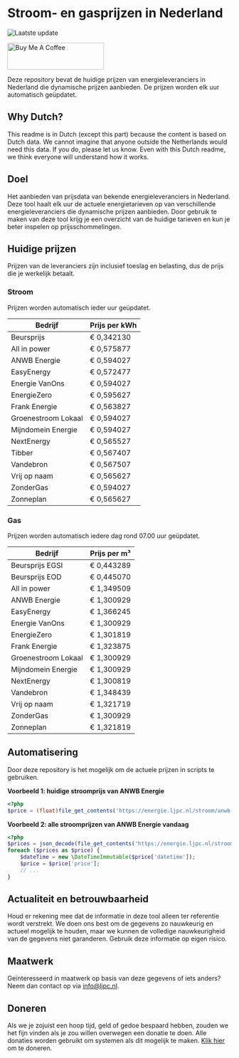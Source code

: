 # Stroom- en gasprijzen in Nederland

![Laatste update](https://img.shields.io/badge/laatste%20update-2024--12--11%2014%3A00%20CET-brightgreen)

<a href="https://www.buymeacoffee.com/Lars-" target="_blank"><img src="https://cdn.buymeacoffee.com/buttons/v2/default-orange.png" alt="Buy Me A Coffee" height="60" style="height: 60px !important;width: 217px !important;" ></a>

Deze repository bevat de huidige prijzen van energieleveranciers in Nederland die dynamische prijzen aanbieden. De prijzen worden elk uur automatisch geüpdatet.

## Why Dutch?

This readme is in Dutch (except this part) because the content is based on Dutch data. We cannot imagine that anyone outside the Netherlands would need this data. If you do, please let us know. Even with this Dutch readme, we think
everyone will understand how it works.

## Doel

Het aanbieden van prijsdata van bekende energieleveranciers in Nederland. Deze tool haalt elk uur de actuele energietarieven op van verschillende energieleveranciers die dynamische prijzen aanbieden. Door gebruik te maken van deze tool
krijg je een overzicht van de huidige tarieven en kun je beter inspelen op prijsschommelingen.

## Huidige prijzen

Prijzen van de leveranciers zijn inclusief toeslag en belasting, dus de prijs die je werkelijk betaalt.

### Stroom

Prijzen worden automatisch ieder uur geüpdatet.

 Bedrijf | Prijs per kWh 
---------|---------------
Beursprijs | € 0,342130
All in power | € 0,575877
ANWB Energie | € 0,594027
EasyEnergy | € 0,572477
Energie VanOns | € 0,594027
EnergieZero | € 0,595627
Frank Energie | € 0,563827
Groenestroom Lokaal | € 0,594027
Mijndomein Energie | € 0,594027
NextEnergy | € 0,565527
Tibber | € 0,567407
Vandebron | € 0,567507
Vrij op naam | € 0,565627
ZonderGas | € 0,594027
Zonneplan | € 0,565627


### Gas

Prijzen worden automatisch iedere dag rond 07.00 uur geüpdatet.

 Bedrijf | Prijs per m³ 
---------|--------------
Beursprijs EGSI | € 0,443289
Beursprijs EOD | € 0,445070
All in power | € 1,349509
ANWB Energie | € 1,300929
EasyEnergy | € 1,366245
Energie VanOns | € 1,300929
EnergieZero | € 1,301819
Frank Energie | € 1,323875
Groenestroom Lokaal | € 1,300929
Mijndomein Energie | € 1,300929
NextEnergy | € 1,300819
Vandebron | € 1,348439
Vrij op naam | € 1,321719
ZonderGas | € 1,300929
Zonneplan | € 1,321819


## Automatisering

Door deze repository is het mogelijk om de actuele prijzen in scripts te gebruiken.

**Voorbeeld 1: huidige stroomprijs van ANWB Energie**

```php
<?php
$price = (float)file_get_contents('https://energie.ljpc.nl/stroom/anwb-energie-nu.txt');

```

**Voorbeeld 2: alle stroomprijzen van ANWB Energie vandaag**

```php
<?php
$prices = json_decode(file_get_contents('https://energie.ljpc.nl/stroom/all-in-power-vandaag.json'),true);
foreach ($prices as $price) {
    $dateTime = new \DateTimeImmutable($price['datetime']);
    $price = $price['price'];
    // ...
}
```

## Actualiteit en betrouwbaarheid

Houd er rekening mee dat de informatie in deze tool alleen ter referentie wordt verstrekt. We doen ons best om de gegevens zo nauwkeurig en actueel mogelijk te houden, maar we kunnen de volledige nauwkeurigheid van de gegevens niet
garanderen. Gebruik deze informatie op eigen risico.

## Maatwerk

Geïnteresseerd in maatwerk op basis van deze gegevens of iets anders? Neem dan contact op
via [info@ljpc.nl](mailto:info@ljpc.nl?subject=Energie%20prijzen).

## Doneren

Als we je zojuist een hoop tijd, geld of gedoe bespaard hebben, zouden we het fijn vinden als je zou willen overwegen een
donatie te doen. Alle donaties worden gebruikt om systemen als dit mogelijk te
maken. [Klik hier](https://www.buymeacoffee.com/Lars-) om te doneren.
